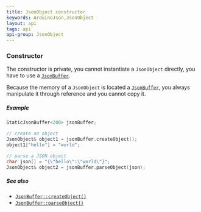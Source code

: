 ```yaml
---
title: JsonObject constructor
keywords: ArduinoJson,JsonObject
layout: api
tags: api
api-group: JsonObject
---
```


### Constructor

The constructor is private, you cannot instantiate a `JsonObject` directly, you have to use a [`JsonBuffer`]({{site.baseurl}}/api/jsonbuffer/description/).

Because the memory of a `JsonObject` is located a [`JsonBuffer`]({{site.baseurl}}/api/jsonbuffer/description/), you always manipulate it through reference and you cannot copy it.

##### Example

```c++
StaticJsonBuffer<200> jsonBuffer;

// create an object
JsonObject& object1 = jsonBuffer.createObject();
object1["hello"] = "world";

// parse a JSON object
char json[] = "{\"hello\":\"world\"}";
JsonObject& object2 = jsonBuffer.parseObject(json);
```

##### See also

* [`JsonBuffer::createObject()`]({{site.baseurl}}/api/jsonbuffer/createobject/)
* [`JsonBuffer::parseObject()`]({{site.baseurl}}/api/jsonbuffer/parseobject/)
